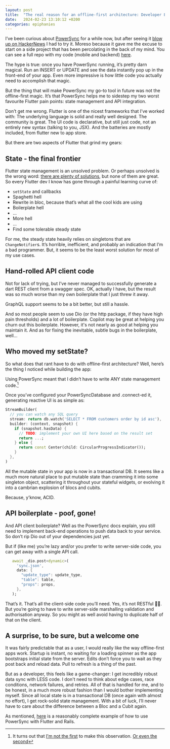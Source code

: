```yaml
---
layout: post
title:  "The real reason for an offline-first architecture: Developer Experience"
date:   2024-02-23 13:10:12 +0200
categories: epiphanies
---
```


I’ve been curious about [PowerSync](https://www.powersync.com/) for a while now, but after seeing it [blow up on HackerNews](https://news.ycombinator.com/item?id=38473743) I had to try it. Moreso because it gave me the excuse to start on a side project that has been percolating in the back of my mind. You can see a full repo with my code (mobile and backend) [here](https://github.com/ckritzinger/gotofun).

The hype is true: once you have PowerSync running, it’s pretty darn magical. Run an INSERT or UPDATE and see the data instantly pop up in the front-end of your app.  Even more impressive is how little code you actually need to accomplish that magic.

But the thing that will make PowerSync my go-to tool in future was not the offline-first magic. It’s that PowerSync helps me to sidestep my two worst favourite Flutter pain points: state management and API integration.

Don’t get me wrong. Flutter is one of the nicest frameworks that I’ve worked with: The underlying language is solid and really well designed. The community is great. The UI code is declarative, but still just code, not an entirely new syntax (talking to you, JSX). And the batteries are mostly included, from flutter new to app store.

But there are two aspects of Flutter that grind my gears:

## State - the final frontier

Flutter state management is an unsolved problem. Or perhaps unsolved is the wrong word: [there are plenty of solutions](https://docs.flutter.dev/data-and-backend/state-mgmt/options), but none of them are great.  So every Flutter dev I know has gone through a painful learning curve of:

- `setState` and callbacks
- Spaghetti hell
- Rewrite in bloc, because that’s what all the cool kids are using
- Boilerplate hell
- …
- More hell
- …
- Find some tolerable steady state

For me, the steady state heavily relies on singletons that are `ChangeNotifier`s. It’s horrible, inefficient, and probably an indication that I’m a bad programmer. But, it seems to be the least worst solution for most of my use cases.

## Hand-rolled API client code

Not for lack of trying, but I’ve never managed to successfully generate a dart REST client from a swagger spec.  OK, actually I have, but the result was so much worse than my own boilerplate that I just threw it away.

GraphQL support seems to be a bit better, but still a hassle.

And so most people seem to use Dio (or the http package, if they have high pain thresholds) and a lot of boilerplate. Copilot may be great at helping you churn out this boilerplate. However, it's not nearly as good at helping you maintain it. And as for fixing the inevitable, subtle bugs in the boilerplate, well…

## Who moved my setState?

So what does that rant have to do with offline-first architecture? Well, here’s the thing I noticed while building the app:

Using PowerSync meant that I didn’t have to write ANY state management code.[^1]

Once you’ve configured your PowerSyncDatabase and .connect-ed it, generating reactive UI is as simple as:

```dart
StreamBuilder(
  // you can watch any SQL query
  stream: return db.watch('SELECT * FROM customers order by id asc'),
  builder: (context, snapshot) {
    if (snapshot.hasData) {
      // TODO: implement your own UI here based on the result set
      return ...;
    } else {
      return const Center(child: CircularProgressIndicator());
    }
  },
)
```

All the mutable state in your app is now in a transactional DB. It seems like a much more natural place to put mutable state than cramming it into some singleton object, scattering it throughout your stateful widgets, or evolving it into a cambrian explosion of blocs and cubits.

Because, y’know, ACID.

## API boilerplate - poof, gone!

And API client boilerplate?  Well as the PowerSync docs explain, you still need to implement back-end operations to push data back to your service. So don’t rip Dio out of your dependencies just yet.

But if (like me) you’re lazy and/or you prefer to write server-side code, you can get away with a single API call.

```dart
   await _dio.post<dynamic>(
     'sync.json',
     data: {
       "update_type": update_type,
       "table": table,
       "props": props,
     },
   );
```

That’s it. That’s all the client-side code you’ll need. Yes, it’s not RESTful 🤷‍♂️. But you’re going to have to write server-side marshalling validation and authorisation anyway. So you might as well avoid having to duplicate half of that on the client.

## A surprise, to be sure, but a welcome one

It was fairly predictable that as a user, I would really like the way offline-first apps work. Startup is instant, no waiting for a loading spinner as the app bootstraps initial state from the server. Edits don’t force you to wait as they post back and reload data.  Pull to refresh is a thing of the past.

But as a developer, this feels like a game-changer:  I get incredibly robust data sync with LESS code. I don't need to think about edge cases, race conditions, network failures, and retries. All of that is handled for me, and to be honest, in a much more robust fashion than I would bother implementing myself. Since all local state is in a transactional DB (once again with almost no effort), I get rock-solid state management. With a bit of luck, I’ll never have to care about the difference between a Bloc and a Cubit again.

As mentioned, [here](https://github.com/ckritzinger/gotofun) is a reasonably complete example of how to use PowerSync with Flutter and Rails.

[^1]: It turns out that [I'm not the first](https://news.ycombinator.com/item?id=37494175) to make this observation.  [Or even the second](https://www.powersync.com/blog/how-local-first-simplifies-flutter-state-management)